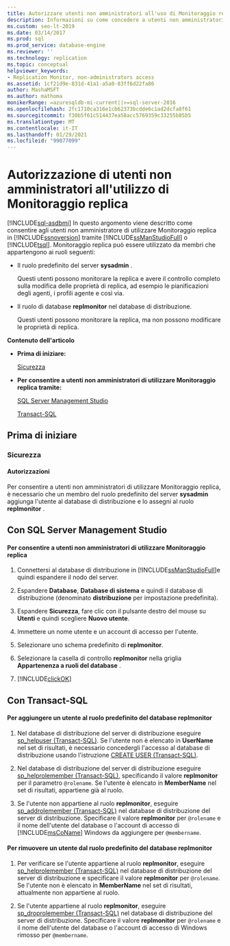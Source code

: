 ```yaml
---
title: Autorizzare utenti non amministratori all'uso di Monitoraggio replica
description: Informazioni su come concedere a utenti non amministratori l'accesso a Monitoraggio replica in SQL Server Management Studio (SSMS).
ms.custom: seo-lt-2019
ms.date: 03/14/2017
ms.prod: sql
ms.prod_service: database-engine
ms.reviewer: ''
ms.technology: replication
ms.topic: conceptual
helpviewer_keywords:
- Replication Monitor, non-administrators access
ms.assetid: 1cf21d9e-831d-41a1-a5a0-83ff6d22fa86
author: MashaMSFT
ms.author: mathoma
monikerRange: =azuresqldb-mi-current||>=sql-server-2016
ms.openlocfilehash: 2fc1710ca316e1cb62373bcdde6c1ad2dcfa8f61
ms.sourcegitcommit: f30b5f61c514437ea58acc5769359c33255b85b5
ms.translationtype: MT
ms.contentlocale: it-IT
ms.lasthandoff: 01/29/2021
ms.locfileid: "99077099"
---
```

# <a name="allow-non-administrators-to-use-replication-monitor"></a>Autorizzazione di utenti non amministratori all'utilizzo di Monitoraggio replica
[!INCLUDE[sql-asdbmi](../../../includes/applies-to-version/sql-asdbmi.md)]
  In questo argomento viene descritto come consentire agli utenti non amministratore di utilizzare Monitoraggio replica in [!INCLUDE[ssnoversion](../../../includes/ssnoversion-md.md)] tramite [!INCLUDE[ssManStudioFull](../../../includes/ssmanstudiofull-md.md)] o [!INCLUDE[tsql](../../../includes/tsql-md.md)]. Monitoraggio replica può essere utilizzato da membri che appartengono ai ruoli seguenti:  
  
-   Il ruolo predefinito del server **sysadmin** .  
  
     Questi utenti possono monitorare la replica e avere il controllo completo sulla modifica delle proprietà di replica, ad esempio le pianificazioni degli agenti, i profili agente e così via.  
  
-   Il ruolo di database **replmonitor** nel database di distribuzione.  
  
     Questi utenti possono monitorare la replica, ma non possono modificare le proprietà di replica.  
  
 **Contenuto dell'articolo**  
  
-   **Prima di iniziare:**  
  
     [Sicurezza](#Security)  
  
-   **Per consentire a utenti non amministratori di utilizzare Monitoraggio replica tramite:**  
  
     [SQL Server Management Studio](#SSMSProcedure)  
  
     [Transact-SQL](#TsqlProcedure)  
  
##  <a name="before-you-begin"></a><a name="BeforeYouBegin"></a> Prima di iniziare  
  
###  <a name="security"></a><a name="Security"></a> Sicurezza  
  
####  <a name="permissions"></a><a name="Permissions"></a> Autorizzazioni  
 Per consentire a utenti non amministratori di utilizzare Monitoraggio replica, è necessario che un membro del ruolo predefinito del server **sysadmin** aggiunga l'utente al database di distribuzione e lo assegni al ruolo **replmonitor** .  
  
##  <a name="using-sql-server-management-studio"></a><a name="SSMSProcedure"></a> Con SQL Server Management Studio  
  
#### <a name="to-allow-non-administrators-to-use-replication-monitor"></a>Per consentire a utenti non amministratori di utilizzare Monitoraggio replica  
  
1.  Connettersi al database di distribuzione in [!INCLUDE[ssManStudioFull](../../../includes/ssmanstudiofull-md.md)]e quindi espandere il nodo del server.  
  
2.  Espandere **Database**, **Database di sistema** e quindi il database di distribuzione (denominato **distribuzione** per impostazione predefinita).  
  
3.  Espandere **Sicurezza**, fare clic con il pulsante destro del mouse su **Utenti** e quindi scegliere **Nuovo utente**.  
  
4.  Immettere un nome utente e un account di accesso per l'utente.  
  
5.  Selezionare uno schema predefinito di **replmonitor**.  
  
6.  Selezionare la casella di controllo **replmonitor** nella griglia **Appartenenza a ruoli del database** .  
  
7.  [!INCLUDE[clickOK](../../../includes/clickok-md.md)]  

##  <a name="using-transact-sql"></a><a name="TsqlProcedure"></a> Con Transact-SQL  
  
#### <a name="to-add-a-user-to-the-replmonitor-fixed-database-role"></a>Per aggiungere un utente al ruolo predefinito del database replmonitor  
  
1.  Nel database di distribuzione del server di distribuzione eseguire [sp_helpuser &#40;Transact-SQL&#41;](../../../relational-databases/system-stored-procedures/sp-helpuser-transact-sql.md). Se l'utente non è elencato in **UserName** nel set di risultati, è necessario concedergli l'accesso al database di distribuzione usando l'istruzione [CREATE USER &#40;Transact-SQL&#41;](../../../t-sql/statements/create-user-transact-sql.md).  
  
2.  Nel database di distribuzione del server di distribuzione eseguire [sp_helprolemember &#40;Transact-SQL&#41;](../../../relational-databases/system-stored-procedures/sp-helprolemember-transact-sql.md), specificando il valore **replmonitor** per il parametro `@rolename`. Se l'utente è elencato in **MemberName** nel set di risultati, appartiene già al ruolo.  
  
3.  Se l'utente non appartiene al ruolo **replmonitor**, eseguire [sp_addrolemember &#40;Transact-SQL&#41;](../../../relational-databases/system-stored-procedures/sp-addrolemember-transact-sql.md) nel database di distribuzione del server di distribuzione. Specificare il valore **replmonitor** per `@rolename` e il nome dell'utente del database o l'account di accesso di [!INCLUDE[msCoName](../../../includes/msconame-md.md)] Windows da aggiungere per `@membername`.  
  
#### <a name="to-remove-a-user-from-the-replmonitor-fixed-database-role"></a>Per rimuovere un utente dal ruolo predefinito del database replmonitor  
  
1.  Per verificare se l'utente appartiene al ruolo **replmonitor**, eseguire [sp_helprolemember &#40;Transact-SQL&#41;](../../../relational-databases/system-stored-procedures/sp-helprolemember-transact-sql.md) nel database di distribuzione del server di distribuzione e specificare il valore **replmonitor** per `@rolename`. Se l'utente non è elencato in **MemberName** nel set di risultati, attualmente non appartiene al ruolo.  
  
2.  Se l'utente appartiene al ruolo **replmonitor**, eseguire [sp_droprolemember &#40;Transact-SQL&#41;](../../../relational-databases/system-stored-procedures/sp-droprolemember-transact-sql.md) nel database di distribuzione del server di distribuzione. Specificare il valore **replmonitor** per `@rolename` e il nome dell'utente del database o l'account di accesso di Windows rimosso per `@membername`. 
  
  
